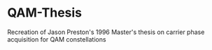 # QAM-Thesis
 Recreation of Jason Preston's 1996 Master's thesis on carrier phase acquisition for QAM constellations
